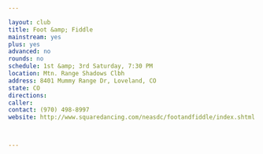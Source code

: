 ```yaml
---

layout: club
title: Foot &amp; Fiddle
mainstream: yes
plus: yes
advanced: no
rounds: no
schedule: 1st &amp; 3rd Saturday, 7:30 PM
location: Mtn. Range Shadows Clbh
address: 8401 Mummy Range Dr, Loveland, CO
state: CO
directions: 
caller: 
contact: (970) 498-8997
website: http://www.squaredancing.com/neasdc/footandfiddle/index.shtml



---
```


